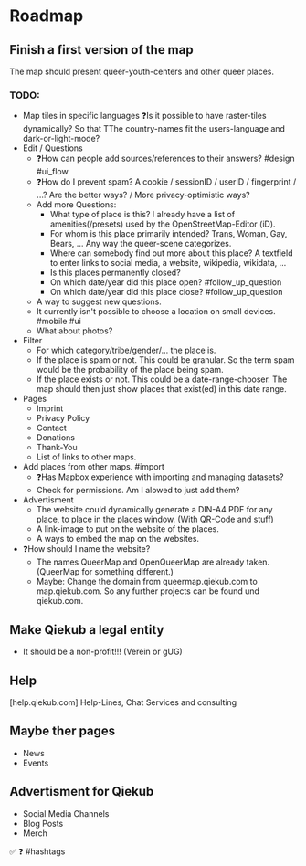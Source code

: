 # Roadmap

## Finish a first version of the map
The map should present queer-youth-centers and other queer places.

### TODO:
- Map tiles in specific languages
	❓Is it possible to have raster-tiles dynamically? So that TThe country-names fit the users-language and dark-or-light-mode?
- Edit / Questions
	- ❓How can people add sources/references to their answers? #design #ui_flow
	- ❓How do I prevent spam?
		A cookie / sessionID / userID / fingerprint / ...?
		Are the better ways? / More privacy-optimistic ways?
	- Add more Questions:
		- What type of place is this?
			I already have a list of amenities(/presets) used by the OpenStreetMap-Editor (iD).
		- For whom is this place primarily intended?
			Trans, Woman, Gay, Bears, ... Any way the queer-scene categorizes.
		- Where can somebody find out more about this place?
			A textfield to enter links to social media, a website, wikipedia, wikidata, ...
		- Is this places permanently closed?
		- On which date/year did this place open? #follow_up_question
		- On which date/year did this place close? #follow_up_question
	- A way to suggest new questions.
	- It currently isn't possible to choose a location on small devices. #mobile #ui
	- What about photos?
- Filter
	- For which category/tribe/gender/... the place is.
	- If the place is spam or not.
		This could be granular. So the term spam would be the probability of the place being spam.
	- If the place exists or not.
		This could be a date-range-chooser. The map should then just show places that exist(ed) in this date range.
- Pages
	- Imprint
	- Privacy Policy
	- Contact
	- Donations
	- Thank-You
	- List of links to other maps.
- Add places from other maps. #import
	- ❓Has Mapbox experience with importing and managing datasets?
	- Check for permissions. Am I alowed to just add them?
- Advertisment
	- The website could dynamically generate a DIN-A4 PDF for any place, to place in the places window. (With QR-Code and stuff)
	- A link-image to put on the website of the places.
	- A ways to embed the map on the websites.
- ❓How should I name the website?
	- The names QueerMap and OpenQueerMap are already taken. (QueerMap for something different.)
	- Maybe: Change the domain from queermap.qiekub.com to map.qiekub.com. So any further projects can be found und qiekub.com.

## Make Qiekub a legal entity
- It should be a non-profit!!! (Verein or gUG)

## Help
[help.qiekub.com]
Help-Lines, Chat Services and consulting

## Maybe ther pages
- News
- Events

## Advertisment for Qiekub
- Social Media Channels
- Blog Posts
- Merch




✅ ❓ #hashtags


